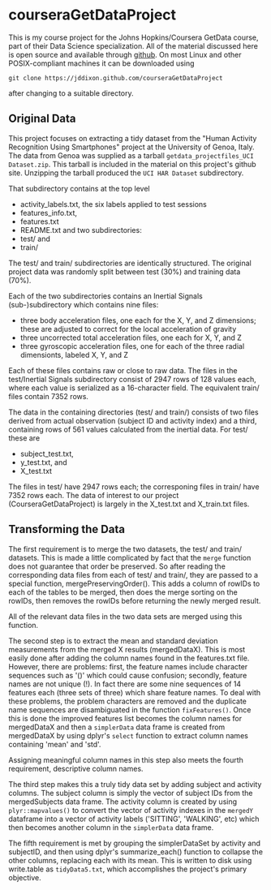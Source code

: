 # courseraGetDataProject

This is my course project for the Johns Hopkins/Coursera GetData 
course, part of their Data Science specialization.  All of the material
discussed here is open source and available through 
[github](https://jddixon.github.com/courseraGetDataProject).  On most Linux 
and other POSIX-compliant machines it can be downloaded using

    git clone https://jddixon.github.com/courseraGetDataProject

after changing to a suitable directory.

## Original Data

This project focuses on extracting a tidy dataset from the "Human Activity
Recognition Using Smartphones" project at the University of Genoa, Italy.
The data from Genoa was supplied as a tarball 
`getdata_projectfiles_UCI Dataset.zip`.  This tarball is included in the 
material on this project's github site.  Unzipping the tarball produced
the `UCI HAR Dataset` subdirectory.

That subdirectory contains at the top level

* activity_labels.txt, the six labels applied to test sessions
* features_info.txt, 
* features.txt
* README.txt and two subdirectories:
* test/ and
* train/

The test/ and train/ subdirectories are identically structured.  The
original project data was randomly split between test (30%) and training
data (70%).  

Each of the two subdirectories contains an Inertial Signals 
(sub-)subdirectory which contains nine files:

* three body acceleration files, one each for the X, Y, and Z dimensions;
  these are adjusted to correct for the local acceleration of gravity
* three uncorrected total acceleration files, one each for X, Y, and Z
* three gyroscopic acceleration files, one for each of the three radial
  dimensionts, labeled X, Y, and Z

Each of these files contains raw or close to raw data.  The files in the
test/Inertial Signals subdirectory consist of 2947 rows of 128 values each, 
where each value is serialized as a 16-character field.  The equivalent
train/ files contain 7352 rows.

The data in the containing directories (test/ and train/) consists
of two files derived from actual observation (subject ID and activity
index) and a third, containing rows of 561 values calculated from 
the inertial data.  For test/ these are

* subject_test.txt,
* y_test.txt, and
* X_test.txt

The files in test/ have 2947 rows each; the corresponing files in train/
have 7352 rows each.  The data of interest to our project 
(CourseraGetDataProject) is largely in the X_test.txt and X_train.txt files.

## Transforming the Data

The first requirement is to merge the two datasets, the test/ and train/
datasets.  This is made a little complicated by fact that the `merge`
function does not guarantee that order be preserved.  So after reading
the corresponding data files from each of test/ and train/, they are
passed to a special function, mergePreservingOrder().  This adds a 
column of rowIDs to each of the tables to be merged, then does the
merge sorting on the rowIDs, then removes the rowIDs before returning
the newly merged result.

All of the relevant data files in the two data sets are merged using
this function.

The second step is to extract the mean and standard deviation 
measurements from the merged X results (mergedDataX).  This is most easily 
done after adding the column names found in the features.txt file.  However,
there are problems: first, the feature names include character sequences
such as '()' which could cause confusion; secondly, feature names are
not unique (!).  In fact there are some nine sequences of 14 features
each (three sets of three) which share feature names.  To deal with 
these problems, the problem characters are removed and the duplicate
name sequences are disambiguated in the function `fixFeatures()`.  Once
this is done the improved features list becomes the column names 
for mergedDataX and then a `simplerData` data frame is created from 
mergedDataX by using dplyr's `select` function to extract column
names containing 'mean' and 'std'.

Assigning meaningful column names in this step also meets the fourth
requirement, descriptive column names.

The third step makes this a truly tidy data set by adding subject and activity
columns.  The subject column is simply the vector of subject IDs from
the mergedSubjects data frame.  The activity column is created by using 
`plyr::mapvalues()` to convert the vector of activity indexes in 
the `mergedY` dataframe into a vector of activity labels ('SITTING',
'WALKING', etc) which then becomes another column in the `simplerData`
data frame.

The fifth requirement is met by grouping the simplerDataSet by 
activity and subjectID, and then using dplyr's summarize_each()
function to collapse the other columns, replacing each with its mean.
This is written to disk using write.table as `tidyData5.txt`, which
accomplishes the project's primary objective.




